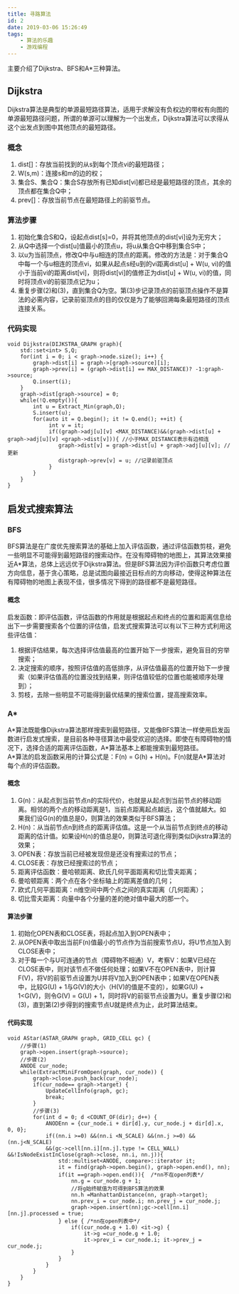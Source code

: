 ```yaml
---
title: 寻路算法
id: 2
date: 2019-03-06 15:26:49
tags:
    - 算法的乐趣
    - 游戏编程
---
```


主要介绍了Dijkstra、BFS和A*三种算法。

<!-- more -->

## Dijkstra
Dijkstra算法是典型的单源最短路径算法，适用于求解没有负权边的带权有向图的单源最短路径问题，所谓的单源可以理解为一个出发点，Dijkstra算法可以求得从这个出发点到图中其他顶点的最短路径。
### 概念
1. dist[]：存放当前找到的从s到每个顶点vi的最短路径；
2. W(s,m)：连接s和m的边的权；
3. 集合S、集合Q：集合S存放所有已知dist[vi]都已经是最短路径的顶点，其余的顶点都在集合Q中；
4. prev[]：存放当前节点在最短路径上的前驱节点。

### 算法步骤
1. 初始化集合S和Q，设起点dist[s]=0，并将其他顶点的dist[vi]设为无穷大；
2. 从Q中选择一个dist[u]值最小的顶点u，将u从集合Q中移到集合S中；
3. 以u为当前顶点，修改Q中与u相连的顶点的距离。修改的方法是：对于集合Q中每一个与u相连的顶点vi，如果从起点s经u到的vi距离dist[u] + W(u, vi)的值小于当前vi的距离dist[vi]，则将dist[vi]的值修正为dist[u] + W(u, vi)的值，同时将顶点vi的前驱顶点记为u；
4. 重复步骤(2)和(3)，直到集合Q为空。第(3)步记录顶点的前驱顶点操作不是算法的必需内容，记录前驱顶点的目的仅仅是为了能够回溯每条最短路径的顶点连接关系。

### 代码实现
```
void Dijkstra(DIJKSTRA_GRAPH graph){
    std::set<int> S,Q;
    for(int i = 0; i < graph->node.size(); i++) {
        graph->dist[i] = graph->[graph->source][i];
        graph->prev[i] = (graph->dist[i] == MAX_DISTANCE)? -1:graph->source;
        Q.insert(i);
    }
    graph->dist[graph->source] = 0;
    while(!Q.empty()){
        int u = Extract_Min(graph,Q);
        S.insert(u);
        for(auto it = Q.begin(); it != Q.end(); ++it) { 
             int v = it;
             if((graph->adj[u][v] <MAX_DISTANCE)&&(graph->dist[u] + graph->adj[u][v] <graph->dist[v])){ //小于MAX_DISTANCE表示有边相连 
                graph->dist[v] = graph->dist[u] + graph->adj[u][v]; //更新
                distgraph->prev[v] = u; //记录前驱顶点 
             } 
        }
    }
}
```

## 启发式搜索算法

### BFS
BFS算法是在广度优先搜索算法的基础上加入评估函数，通过评估函数剪枝，避免一些明显不可能得到最短路径的搜索动作。在没有障碍物的地图上，其算法效果接近A*算法，总体上远远优于Dijkstra算法。但是BFS算法因为评价函数只考虑位置方向信息，基于贪心策略，总是试图向最接近目标点的方向移动，使得这种算法在有障碍物的地图上表现不佳，很多情况下得到的路径都不是最短路径。

#### 概念
启发函数：即评估函数，评估函数的作用就是根据起点和终点的位置和距离信息给出下一步需要搜索各个位置的评估值，启发式搜索算法可以有以下三种方式利用这些评估值：  
1. 根据评估结果，每次选择评估值最高的位置开始下一步搜索，避免盲目的穷举搜索；  
2. 决定搜索的顺序，按照评估值的高低排序，从评估值最高的位置开始下一步搜索（如果评估值高的位置没找到结果，则评估值较低的位置也能被顺序处理到）；  
3. 剪枝，去除一些明显不可能得到最优结果的搜索位置，提高搜索效率。

### A\*
A\*算法既能像Dijkstra算法那样搜索到最短路径，又能像BFS算法一样使用启发函数进行启发式搜索，是目前各种寻径算法中最受欢迎的选择。即使在有障碍物的情况下，选择合适的距离评估函数，A\*算法基本上都能搜索到最短路径。  
A\*算法的启发函数采用的计算公式是：F(n) = G(h) + H(n)。F(n)就是A\*算法对每个点的评估函数。

#### 概念
1. G(n)：从起点到当前节点n的实际代价，也就是从起点到当前节点的移动距离。相邻的两个点的移动距离是1，当前点距离起点越远，这个值就越大。如果我们设G(n)的值总是0，则算法的效果类似于BFS算法；
2. H(n)：从当前节点n到终点的距离评估值。这是一个从当前节点到终点的移动距离的估计值。如果设H(n)的值总是0，则算法可退化得到类似Dijkstra算法的效果；
3. OPEN表：存放当前已经被发现但是还没有搜索过的节点；
4. CLOSE表：存放已经搜索过的节点；
5. 距离评估函数：曼哈顿距离、欧氏几何平面距离和切比雪夫距离；
6. 曼哈顿距离：两个点在各个坐标轴上的距离差值的几何；
7. 欧式几何平面距离：n维空间中两个点之间的真实距离（几何距离）；
8. 切比雪夫距离：向量中各个分量的差的绝对值中最大的那一个。

#### 算法步骤
1. 初始化OPEN表和CLOSE表，将起点加入到OPEN表中；
2. 从OPEN表中取出当前F(n)值最小的节点作为当前搜索节点U，将U节点加入到CLOSE表中；
3. 对于每一个与U可连通的节点（障碍物不相通）V，考察V：如果V已经在CLOSE表中，则对该节点不做任何处理；如果V不在OPEN表中，则计算F(V)，将V的前驱节点设置为U并将V加入到OPEN表中；如果V在OPEN表中，比较G(U) + 1与G(V)的大小（H(V)的值是不变的），如果G(U) + 1<G(V)，则令G(V) = G(U) + 1，同时将V的前驱节点设置为U。重复步骤(2)和(3)，直到第(2)步得到的搜索节点U就是终点为止，此时算法结束。

#### 代码实现
```
void AStar(ASTAR_GRAPH graph, GRID_CELL gc) { 
    //步骤(1) 
    graph->open.insert(graph->source); 
    //步骤(2) 
    ANODE cur_node; 
    while(ExtractMiniFromOpen(graph, cur_node)) { 
        graph->close.push_back(cur_node); 
        if(cur_node== graph->target) { 
            UpdateCellInfo(graph, gc); 
            break; 
        } 
        //步骤(3) 
        for(int d = 0; d <COUNT_OF(dir); d++) { 
            ANODEnn = {cur_node.i + dir[d].y, cur_node.j + dir[d].x, 0, 0}; 
            if((nn.i >=0) &&(nn.i <N_SCALE) &&(nn.j >=0) &&(nn.j<N_SCALE) 
            &&(gc->cell[nn.i][nn.j].type != CELL_WALL) &&!IsNodeExistInClose(graph->close, nn.i, nn.j)){ 
                std::multiset<ANODE, compare>::iterator it; 
                it = find(graph->open.begin(), graph->open.end(), nn); 
                if(it ==graph->open.end()){  /*nn不在open列表*/ 
                    nn.g = cur_node.g + 1; 
                    //将g始终赋值为可得到BFS算法的效果 
                    nn.h =ManhattanDistance(nn, graph->target); 
                    nn.prev_i = cur_node.i; nn.prev_j = cur_node.j; 
                    graph->open.insert(nn);gc->cell[nn.i][nn.j].processed = true; 
                } else { /*nn在open列表中*/ 
                    if((cur_node.g + 1.0) <it->g) { 
                        it->g =cur_node.g + 1.0; 
                        it->prev_i = cur_node.i; it->prev_j = cur_node.j; 
                    } 
                } 
            } 
        } 
    } 
}
```
